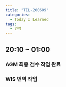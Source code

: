 ```yaml
---
title: "TIL-200609"
categories:
  - Today I Learned
tags:
  - 번역
---
```


## 20:10 ~ 01:00
### AGM 최종 검수 작업 완료
### WIS 번역 작업 
